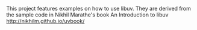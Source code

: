 This project features examples on how to use libuv. They are derived from the sample code in Nikhil Marathe's book An Introduction to libuv http://nikhilm.github.io/uvbook/
